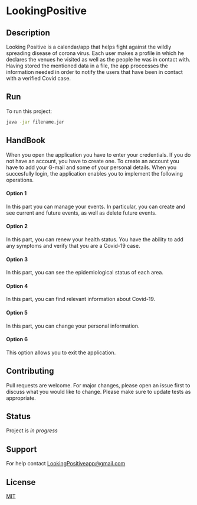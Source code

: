 # LookingPositive
## Description
Looking Positive is a calendar/app that helps fight against the wildly spreading disease of corona virus. Each user makes a profile 
in which he declares the venues he visited as well as the people he was in contact with. Having stored the mentioned data in a file,
the app proccesses the information needed in order to notify the users that have been in contact with a verified Covid case.
## Run
To run this project:

```bash
java -jar filename.jar
```
## HandBook
When you open the application you have to enter your credentials.
If you do not have an account, you have to create one.
To create an account you have to add your G-mail and some of your personal details.
When you succesfully login, the application enables you to implement the following operations.

#### Option 1
In this part you can manage your events.
In particular, you can create and see current and future events, as well as delete future events.
#### Option 2
In this part, you can renew your health status.
You have the ability to add any symptoms and verify that you are a Covid-19 case.
#### Option 3
In this part, you can see the epidemiological status of each area.
#### Option 4
In this part, you can find relevant information about Covid-19.
#### Option 5
In this part, you can change your personal information.
#### Option 6
This option allows you to exit the application.

## Contributing
Pull requests are welcome. For major changes, please open an issue first to discuss what you would like to change.
Please make sure to update tests as appropriate.

## Status
Project is _in progress_

## Support
For help contact LookingPositiveapp@gmail.com

## License
[MIT](https://choosealicense.com/licenses/mit/)
